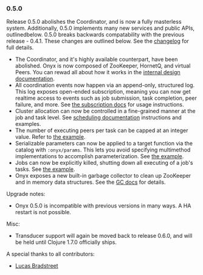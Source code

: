 ### 0.5.0

Release 0.5.0 abolishes the Coordinator, and is now a fully masterless system. Additionally, 0.5.0 implements many new services and public APIs, outlinedbelow. 0.5.0 breaks backwards compatability with the previous release - 0.4.1. These changes are outlined below. See the [changelog](https://github.com/MichaelDrogalis/onyx/blob/0d0274444ada010ff218d04e294059c7878d87de/changes.md#050) for full details.

- The Coordinator, and it's highly available counterpart, have been abolished. Onyx is now composed of ZooKeeper, HornetQ, and virtual Peers. You can rewad all about how it works in the [internal design documentation](/doc/user-guide/internal-design.md).
- All coordination events now happen via an append-only, structured log. This log exposes open-ended subscription, meaning you can now get realtime access to events such as job submission, task completion, peer failure, and more. See [the subscription docs](/doc/user-guide/subscription.md) for usage instructions.
- Cluster allocation can now be controlled in a fine-grained manner at the job and task level. See [scheduling documentation](/doc/user-guide/scheduling.md) instructions and examples.
- The number of executing peers per task can be capped at an integer value. Refer to [the example](https://github.com/MichaelDrogalis/onyx-examples/tree/0.5.x/max-peers).
- Serializable parameters can now be applied to a target function via the catalog with `:onyx/params`. This lets you avoid specifying multimethod implementations to accomplish parameterization. See [the example](https://github.com/MichaelDrogalis/onyx-examples/tree/0.5.x/catalog-parameters).
- Jobs can now be explicitly killed, shutting down all executing of a job's tasks. See [the example](https://github.com/MichaelDrogalis/onyx-examples/tree/0.5.x/kill-job).
- Onyx exposes a new built-in garbage collector to clean up ZooKeeper and in memory data structures. See the [GC docs](/doc/user-guide/internal-design.md#garbage-collection) for details.

Upgrade notes:

- Onyx 0.5.0 is incompatible with previous versions in many ways. A HA restart is not possible.

Misc:

- Transducer support will again be moved back to release 0.6.0, and will be held until Clojure 1.7.0 officially ships.

A special thanks to all contributors:

- [Lucas Bradstreet](https://github.com/lbradstreet)

